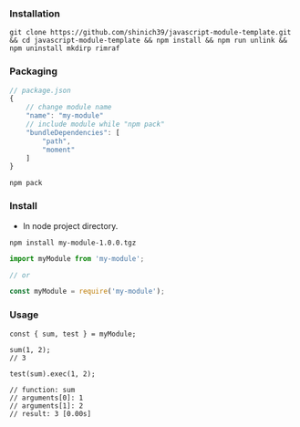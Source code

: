 ### Installation

```console
git clone https://github.com/shinich39/javascript-module-template.git && cd javascript-module-template && npm install && npm run unlink && npm uninstall mkdirp rimraf
```

### Packaging

```js
// package.json
{
	// change module name
	"name": "my-module"
	// include module while "npm pack"
	"bundleDependencies": [
		"path",
		"moment"
	]
}
```

```console
npm pack
```

### Install

- In node project directory.
```console
npm install my-module-1.0.0.tgz
```

```js
import myModule from 'my-module';

// or

const myModule = require('my-module');
```

### Usage

```
const { sum, test } = myModule;

sum(1, 2);
// 3

test(sum).exec(1, 2);

// function: sum
// arguments[0]: 1
// arguments[1]: 2
// result: 3 [0.00s]
```